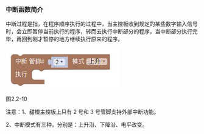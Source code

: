 ### 中断函数简介

中断过程是指，在程序顺序执行的过程中，当主控板收到规定的某些数字输入信号时，会立即暂停当前执行的程序，转而去执行中断部分的程序，当中断部分执行完毕，再回到刚才暂停的地方继续执行原来的程序。

![img](/assets/image090.jpg)

图2.2-10

注意：1、甜橙主控板上只有 2 号和 3 号管脚支持外部中断功能。

2、中断模式有三种，分别是：上升沿、下降沿、电平改变。